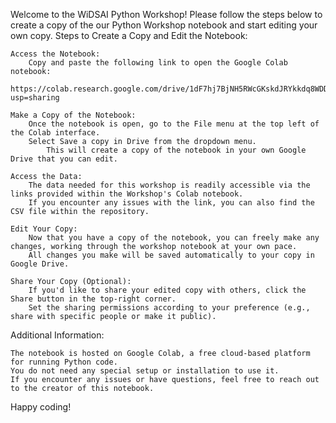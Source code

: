 Welcome to the WiDSAI Python Workshop! Please follow the steps below to create a copy of the our Python Workshop notebook and start editing your own copy.
Steps to Create a Copy and Edit the Notebook:

    Access the Notebook:
        Copy and paste the following link to open the Google Colab notebook:
        https://colab.research.google.com/drive/1dF7hj7BjNH5RWcGKskdJRYkkdq8WDDiL?usp=sharing

    Make a Copy of the Notebook:
        Once the notebook is open, go to the File menu at the top left of the Colab interface.
        Select Save a copy in Drive from the dropdown menu.
            This will create a copy of the notebook in your own Google Drive that you can edit.

    Access the Data:
        The data needed for this workshop is readily accessible via the links provided within the Workshop's Colab notebook.
        If you encounter any issues with the link, you can also find the CSV file within the repository.

    Edit Your Copy:
        Now that you have a copy of the notebook, you can freely make any changes, working through the workshop notebook at your own pace.
        All changes you make will be saved automatically to your copy in Google Drive.

    Share Your Copy (Optional):
        If you'd like to share your edited copy with others, click the Share button in the top-right corner.
        Set the sharing permissions according to your preference (e.g., share with specific people or make it public).

Additional Information:

    The notebook is hosted on Google Colab, a free cloud-based platform for running Python code. 
    You do not need any special setup or installation to use it.
    If you encounter any issues or have questions, feel free to reach out to the creator of this notebook.

Happy coding!
